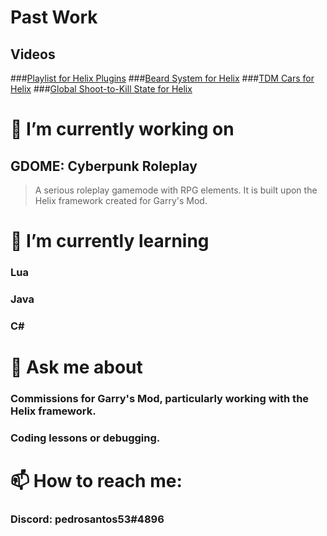 <!--
**pedrosantos53/pedrosantos53** is a ✨ _special_ ✨ repository because its `README.md` (this file) appears on your GitHub profile.

Here are some ideas to get you started:

- 🔭 I’m currently working on ...
- 🌱 I’m currently learning ...
- 👯 I’m looking to collaborate on ...
- 🤔 I’m looking for help with ...
- 💬 Ask me about ...
- 📫 How to reach me: ...
- 😄 Pronouns: ...
- ⚡ Fun fact: ...
-->

# Past Work
##  Videos
###[Playlist for Helix Plugins](https://www.youtube.com/playlist?list=PL50V8K9LmkBKDSyHqVrG-ihJVH87Ilq6_)
###[Beard System for Helix](https://www.youtube.com/watch?v=l7DI9xsG8rw)
###[TDM Cars for Helix](https://www.youtube.com/watch?v=Gtc_TLLnlng)
###[Global Shoot-to-Kill State for Helix](https://www.youtube.com/watch?v=EYbvaPSBzB8)


# 🔭 I’m currently working on
## GDOME: Cyberpunk Roleplay
> A serious roleplay gamemode with RPG elements. It is built upon the Helix framework created for Garry's Mod.
# 🌱 I’m currently learning
### 	Lua
### 	Java
### 	C#
# 💬 Ask me about
###	Commissions for Garry's Mod, particularly working with the Helix framework.
###	Coding lessons or debugging.
# 📫 How to reach me:
###	Discord: pedrosantos53#4896
